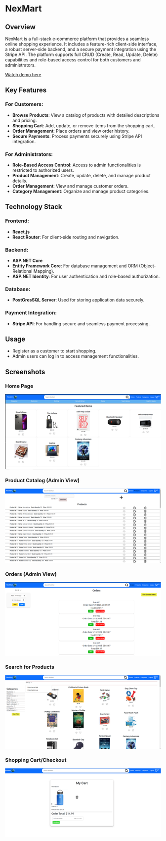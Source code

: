 # NexMart

## Overview

NexMart is a full-stack e-commerce platform that provides a seamless online shopping experience. It includes a feature-rich client-side interface, a robust server-side backend, and a secure payment integration using the Stripe API. The platform supports full CRUD (Create, Read, Update, Delete) capabilities and role-based access control for both customers and administrators.

[Watch demo here](https://www.loom.com/share/a72287f3887f40599dc8291132810efc?sid=6229fbaa-b807-49ed-ba1f-bc4bbda5bf6f)

## Key Features

### For Customers:

- **Browse Products**: View a catalog of products with detailed descriptions and pricing.
- **Shopping Cart**: Add, update, or remove items from the shopping cart.
- **Order Management**: Place orders and view order history.
- **Secure Payments**: Process payments securely using Stripe API integration.

### For Administrators:

- **Role-Based Access Control**: Access to admin functionalities is restricted to authorized users.
- **Product Management**: Create, update, delete, and manage product details.
- **Order Management**: View and manage customer orders.
- **Category Management**: Organize and manage product categories.

## Technology Stack

### Frontend:

- **React.js**
- **React Router**: For client-side routing and navigation.

### Backend:

- **ASP.NET Core**
- **Entity Framework Core**: For database management and ORM (Object-Relational Mapping).
- **ASP.NET Identity**: For user authentication and role-based authorization.

### Database:

- **PostGresSQL Server**: Used for storing application data securely.

### Payment Integration:

- **Stripe API**: For handling secure and seamless payment processing.

## Usage

- Register as a customer to start shopping.
- Admin users can log in to access management functionalities.

## Screenshots

### Home Page

![Home Page](../screenshots/home-page.PNG)

### Product Catalog (Admin View)

![Product Catalog](../screenshots/products.PNG)

### Orders (Admin View)

![Orders](../screenshots/orders.PNG)

### Search for Products

![Product Search](../screenshots/search.PNG)

### Shopping Cart/Checkout

![Shopping Cart](../screenshots/cart.PNG)
